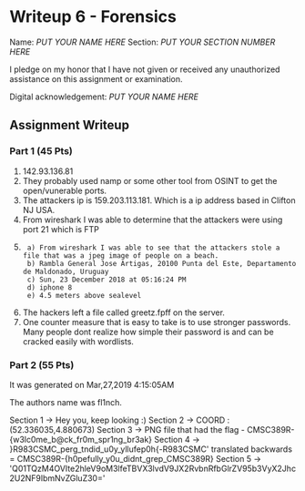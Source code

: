 # Writeup 6 - Forensics

Name: *PUT YOUR NAME HERE*
Section: *PUT YOUR SECTION NUMBER HERE*

I pledge on my honor that I have not given or received any unauthorized assistance on this assignment or examination.

Digital acknowledgement: *PUT YOUR NAME HERE*

## Assignment Writeup

### Part 1 (45 Pts)

1. 142.93.136.81
2. They probably used namp or some other tool from OSINT to get the open/vunerable ports.
3. The attackers ip is 159.203.113.181. Which is a ip address based in Clifton NJ USA.
4. From wireshark I was able to determine that the attackers were using port 21 which is FTP
5. 
		a) From wireshark I was able to see that the attackers stole a file that was a jpeg image of people on a beach.
		b) Rambla General Jose Artigas, 20100 Punta del Este, Departamento de Maldonado, Uruguay
		c) Sun, 23 December 2018 at 05:16:24 PM
		d) iphone 8
		e) 4.5 meters above sealevel
6. The hackers left a file called greetz.fpff on the server.
7. One counter measure that is easy to take is to use stronger passwords. Many people dont realize how simple their password is and can be cracked easily with wordlists. 

### Part 2 (55 Pts)

It was generated on Mar,27,2019 4:15:05AM 

The authors name was fl1nch.

Section 1  -> Hey you, keep looking :)
Section 2  -> COORD :  (52.336035,4.880673)
Section 3  -> PNG file that had the flag - CMSC389R-{w3lc0me_b@ck_fr0m_spr1ng_br3ak}
Section 4  -> }R983CSMC_perg_tndid_u0y_yllufep0h{-R983CSMC' translated backwards = CMSC389R-{h0pefully_y0u_didnt_grep_CMSC389R}
Section 5  -> 'Q01TQzM4OVIte2hleV9oM3lfeTBVX3lvdV9JX2RvbnRfbGlrZV95b3VyX2Jhc2U2NF9lbmNvZGluZ30='